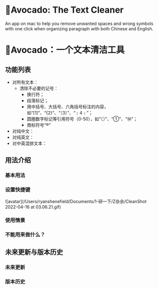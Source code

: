 # 🥑Avocado: The Text Cleaner
An app on mac to help you remove unwanted spaces and wrong symbols with one click when organizing paragraph with both Chinese and English.

# 🥑Avocado：一个文本清洁工具
## 功能列表
- 对所有文本：
  - 清除不必要的记号：
    - 换行符；
    - 段落标记；
    - 用中括号、大括号、六角括号标注的内容，如“[1]”、“{2}”、“〔3〕”、“﹝4﹞”；
    - 圆圈数字标记等引用符号（0-50），如“◎”、“①”、“㊿”；
    - 商标符号“®”
- 对纯中文：
- 对纯英文：
- 对中英混排文本：

## 用法介绍
### 基本用法
### 设置快捷键
![avatar](/Users/ryanshenefield/Documents/1-研一下/Z杂余/CleanShot 2022-04-16 at 03.06.21.gif)
### 使用情景

### 不能用来做什么？
## 未来更新与版本历史
### 未来更新
### 版本历史
